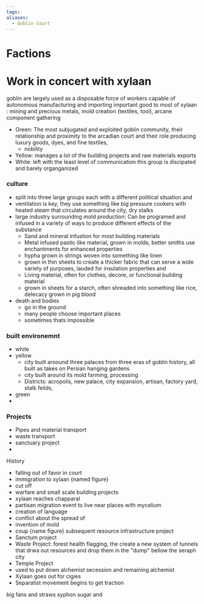 ```yaml
---
tags: 
aliases:
  - Goblin Court
---
```


 # Factions

 # Work in concert with xylaan
 goblin are largely used as a disposable force of workers capable of autonomous manufacturing and importing important good to most of xylaan : mining and precious metals, mold creation (textiles, tool), arcane component gathering
 - Green: The most subjugated and exploited goblin community, their relationship and proximity to the arcadian court and their role producing luxury goods, dyes, and fine textiles, 
	 - nobility 
 - Yellow: manages a lot of the building projects and raw materials exports
 - White: left with the least level of communication this group is discipated and barely organganized 


 ### culture
 - split into three large groups each with a different political situation and 
 - ventilation is key, they use something like big pressure cookers with heated steam that circulates around the city, dry stalks
 - large industry surrounding mold production: Can be programed and infused in a variety of ways to produce different effects of the substance
	 - Sand and mineral infustion for most building materials 
	 - Metal infused pastic like material, grown in molds, better smiths use enchantments for enhanced properties
	 - hypha grown in strings woven into something like linen 
	 - grown in thin sheets to create a thicker fabric that can serve a wide variety of purposes, lauded for insulation properties and 
	 - Living material, often for clothes, decore, or functional building material
	 - grown in sheets for a starch, often shreaded into something like rice, delecacy grown in pig blood
- death and bodies
	- go in the ground
	- many people choose important places
	- sometimes thats impossible 


 ### built environemnt 
 - white
 - yellow
	 - city built aroound three palaces from three eras of goblin history, all built as takes on Persian hanging gardens 
	 - city built around its mold farming, processing 
	 - Districts: acropolis, new palace, city expansion, artisan, factory yard, stalk feilds,
 - green
 - 

 ### Projects
 - Pipes and material transport
 - waste transport
 - sanctuary project
 - 

History
- falling out of favor in court
- immigration to xylaan {named figure}
- cut off
- warfare and small scale building projects
- xylaan reaches chapparal
- partisan migration event to live near places with mycelium
- creation of language 
- conflict about the spread of 
- invention of mold
- coup {name figure} subsequent resource infrastructure project
- Sanctum project
- Waste Project: forest health flagging, the create a new system of tunnels that drwa out resources and drop them in the "dump" bellow the seraph city
- Temple Project
- used to put down alchemist secession and remaining alchemist  
- Xylaan goes out for cigies
- Separatist movement begins to get traction
 
 
 
big fans and straws syphon sugar and 
